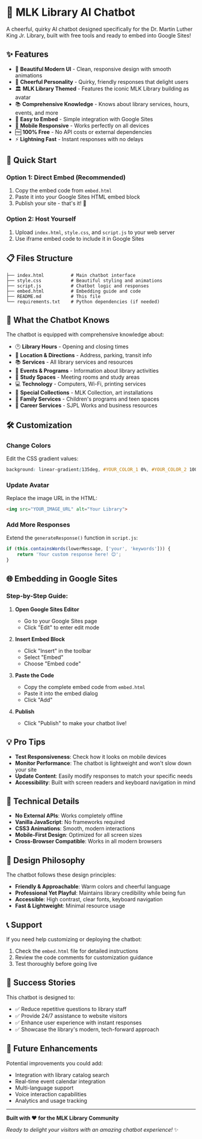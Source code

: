 # 🤖 MLK Library AI Chatbot

A cheerful, quirky AI chatbot designed specifically for the Dr. Martin Luther King Jr. Library, built with free tools and ready to embed into Google Sites!

## ✨ Features

- 🎨 **Beautiful Modern UI** - Clean, responsive design with smooth animations
- 🌟 **Cheerful Personality** - Quirky, friendly responses that delight users
- 🏛️ **MLK Library Themed** - Features the iconic MLK Library building as avatar
- 📚 **Comprehensive Knowledge** - Knows about library services, hours, events, and more
- 🔧 **Easy to Embed** - Simple integration with Google Sites
- 📱 **Mobile Responsive** - Works perfectly on all devices
- 🆓 **100% Free** - No API costs or external dependencies
- ⚡ **Lightning Fast** - Instant responses with no delays

## 🚀 Quick Start

### Option 1: Direct Embed (Recommended)
1. Copy the embed code from `embed.html`
2. Paste it into your Google Sites HTML embed block
3. Publish your site - that's it! 🎉

### Option 2: Host Yourself
1. Upload `index.html`, `style.css`, and `script.js` to your web server
2. Use iframe embed code to include it in Google Sites

## 📋 Files Structure

```
├── index.html          # Main chatbot interface
├── style.css           # Beautiful styling and animations
├── script.js           # Chatbot logic and responses
├── embed.html          # Embedding guide and code
├── README.md           # This file
└── requirements.txt    # Python dependencies (if needed)
```

## 🎯 What the Chatbot Knows

The chatbot is equipped with comprehensive knowledge about:

- 🕐 **Library Hours** - Opening and closing times
- 📍 **Location & Directions** - Address, parking, transit info
- 📚 **Services** - All library services and resources
- 🎉 **Events & Programs** - Information about library activities
- 👥 **Study Spaces** - Meeting rooms and study areas
- 💻 **Technology** - Computers, Wi-Fi, printing services
- 🎨 **Special Collections** - MLK Collection, art installations
- 👶 **Family Services** - Children's programs and teen spaces
- 💼 **Career Services** - SJPL Works and business resources

## 🛠️ Customization

### Change Colors
Edit the CSS gradient values:
```css
background: linear-gradient(135deg, #YOUR_COLOR_1 0%, #YOUR_COLOR_2 100%);
```

### Update Avatar
Replace the image URL in the HTML:
```html
<img src="YOUR_IMAGE_URL" alt="Your Library">
```

### Add More Responses
Extend the `generateResponse()` function in `script.js`:
```javascript
if (this.containsWords(lowerMessage, ['your', 'keywords'])) {
    return 'Your custom response here! 😊';
}
```

## 🌐 Embedding in Google Sites

### Step-by-Step Guide:

1. **Open Google Sites Editor**
   - Go to your Google Sites page
   - Click "Edit" to enter edit mode

2. **Insert Embed Block**
   - Click "Insert" in the toolbar
   - Select "Embed"
   - Choose "Embed code"

3. **Paste the Code**
   - Copy the complete embed code from `embed.html`
   - Paste it into the embed dialog
   - Click "Add"

4. **Publish**
   - Click "Publish" to make your chatbot live!

## 💡 Pro Tips

- **Test Responsiveness**: Check how it looks on mobile devices
- **Monitor Performance**: The chatbot is lightweight and won't slow down your site
- **Update Content**: Easily modify responses to match your specific needs
- **Accessibility**: Built with screen readers and keyboard navigation in mind

## 🔧 Technical Details

- **No External APIs**: Works completely offline
- **Vanilla JavaScript**: No frameworks required
- **CSS3 Animations**: Smooth, modern interactions
- **Mobile-First Design**: Optimized for all screen sizes
- **Cross-Browser Compatible**: Works in all modern browsers

## 🎨 Design Philosophy

The chatbot follows these design principles:
- **Friendly & Approachable**: Warm colors and cheerful language
- **Professional Yet Playful**: Maintains library credibility while being fun
- **Accessible**: High contrast, clear fonts, keyboard navigation
- **Fast & Lightweight**: Minimal resource usage

## 📞 Support

If you need help customizing or deploying the chatbot:
1. Check the `embed.html` file for detailed instructions
2. Review the code comments for customization guidance
3. Test thoroughly before going live

## 🎉 Success Stories

This chatbot is designed to:
- ✅ Reduce repetitive questions to library staff
- ✅ Provide 24/7 assistance to website visitors
- ✅ Enhance user experience with instant responses
- ✅ Showcase the library's modern, tech-forward approach

## 🔮 Future Enhancements

Potential improvements you could add:
- Integration with library catalog search
- Real-time event calendar integration
- Multi-language support
- Voice interaction capabilities
- Analytics and usage tracking

---

**Built with ❤️ for the MLK Library Community**

*Ready to delight your visitors with an amazing chatbot experience!* ✨